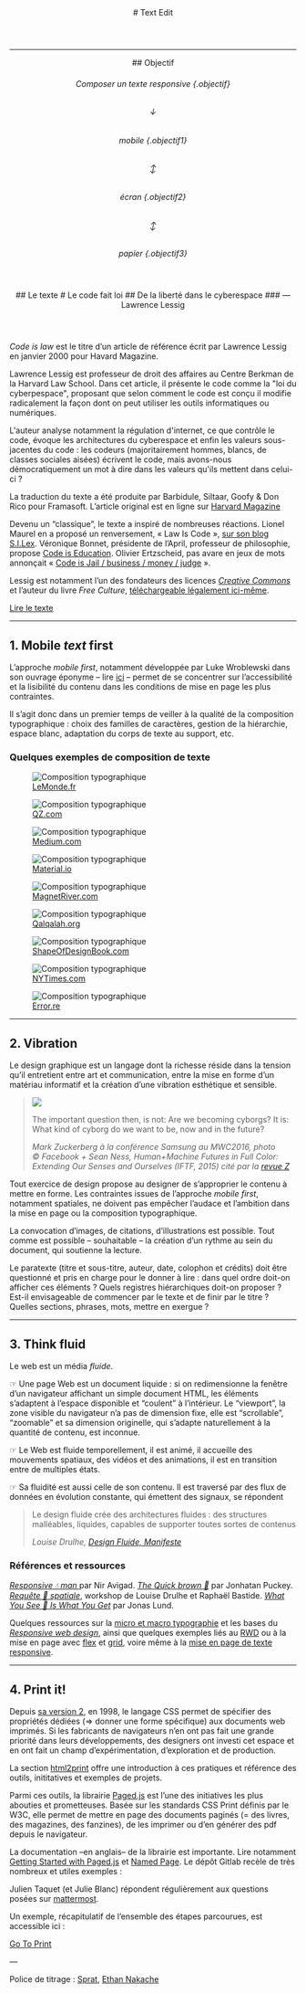 
<header markdown="1">
# Text Edit
</header>

***


<header markdown="1" id="intro" >
## <span>Objectif</span>

###### Composer un texte responsive  {.objectif}
###### ↓
###### mobile {.objectif1}
###### ↕
###### écran {.objectif2}
###### ↕
###### papier {.objectif3}
</header>


<header id="cil"  markdown="1" >
## <span>Le texte</span>
# Le code fait loi
## De la liberté dans le cyberespace
### — <br>Lawrence Lessig
</header>

*Code is law* est le titre d’un article de référence écrit par Lawrence Lessig en janvier 2000 pour Havard Magazine.

Lawrence Lessig est professeur de droit des affaires au Centre Berkman de la Harvard Law School. Dans cet article, il présente le code comme la "loi du cyberpespace", proposant que selon comment le code est conçu il modifie radicalement la façon dont on peut utiliser les outils informatiques ou numériques.

L'auteur analyse notamment la régulation d'internet, ce que contrôle le code, évoque les architectures du cyberespace et enfin les valeurs sous-jacentes du code : les codeurs (majoritairement hommes, blancs, de classes sociales aisées) écrivent le code, mais avons-nous démocratiquement un mot à dire dans les valeurs qu'ils mettent dans celui-ci ?

La traduction du texte a été produite par Barbidule, Siltaar, Goofy & Don Rico pour Framasoft. L’article original est en ligne sur [Harvard Magazine](https://harvardmagazine.com/2000/01/code-is-law-html)

Devenu un “classique”, le texte a inspiré de nombreuses réactions. Lionel Maurel en a proposé un renversement, « Law Is Code », [sur son blog S.I.Lex](https://scinfolex.com/2014/01/24/comment-code-is-law-sest-renverse-en-law-is-code/). Véronique Bonnet, présidente de l’April, professeur de philosophie, propose [Code is Education](https://www.april.org/code-education-un-editorial-de-rentree-de-veronique-bonnet-presidente-de-l-april). Olivier Ertzscheid, pas avare en jeux de mots annonçait « [Code is Jail / business / money / judge](https://affordance.typepad.com/mon_weblog/2015/03/code-is-law-and-code-is-jail.html) ».  

Lessig est notamment l’un des fondateurs des licences [*Creative Commons*](https://creativecommons.org/) et l’auteur du livre *Free Culture*, [téléchargeable légalement ici-même](../zones/texts/lessing_freeculture.odt).


<a class="button" href="https://framablog.org/2010/05/22/code-is-law-lessig/"><span>Lire le texte</span></a>

****

## <span>1. Mobile *text* first</span>

L’approche *mobile first*, notamment développée par Luke Wroblewski dans son ouvrage éponyme – lire [ici](https://www.dropbox.com/s/u07bwpgbkjkdoem/Mobile_first_ed1_v1.pdf?dl=0) – permet de se concentrer sur l’accessibilité et la lisibilité du contenu dans les conditions de mise en page les plus contraintes.

Il s’agit donc dans un premier temps de veiller à la qualité de la composition typographique : choix des familles de caractères, gestion de la hiérarchie, espace blanc, adaptation du corps de texte au support, etc.

### Quelques exemples de composition de texte 

<div class="scrollables" >

  <figure>
    <img src="images/lemonde.png" alt="Composition typographique">
    <figcaption><a href="https://www.lemonde.fr/big-browser/article/2020/07/17/les-emojis-au-c-ur-de-batailles-de-representation_6046552_4832693.html">LeMonde.fr</a></figcaption>
  </figure>
  <figure>
    <img src="images/qz.png" alt="Composition typographique">
    <figcaption><a href="https://qz.com/africa/1931111/googles-project-taara-to-deliver-fast-speed-internet-to-africans/">QZ.com</a></figcaption>
  </figure>
  <figure>
    <img src="images/medium.png" alt="Composition typographique">
    <figcaption><a href="https://modus.medium.com/on-the-visual-weariness-of-the-web-8af1c969ce73">Medium.com</a></figcaption>
  </figure>
  <figure>
    <img src="images/material.png" alt="Composition typographique">
    <figcaption><a href="https://material.io/design/typography/the-type-system.html">Material.io</a></figcaption>
  </figure>
  <figure>
    <img src="images/magnet.png" alt="Composition typographique">
    <figcaption><a href="http://magnetriver.com/contents/the-room-of-fulfilled-dreams">MagnetRiver.com</a></figcaption>
  </figure>
  <figure>
    <img src="images/qalqalah.png" alt="Composition typographique">
    <figcaption><a href="https://qalqalah.org/fr/carnets-de-recherche/myriam-suchet-opening-en-forme-de-mind-opener">Qalqalah.org</a></figcaption>
  </figure>
  <figure>
    <img src="images/shapeofdesignbook.png" alt="Composition typographique">
    <figcaption><a href="https://shapeofdesignbook.com/chapters/00-introduction/">ShapeOfDesignBook.com</a></figcaption>
  </figure>
  <figure>
    <img src="images/nytimes.png" alt="Composition typographique">
    <figcaption><a href="https://www.nytimes.com/interactive/2020/11/07/magazine/election-voting-democracy.html">NYTimes.com</a></figcaption>
  </figure>
  <figure>
    <img src="images/error.re.png" alt="Composition typographique">
    <figcaption><a href="https://www.error.re/bloc-noir/">Error.re</a></figcaption>
  </figure>

</div>


***

## <span>2. Vibration</span>

Le design graphique est un langage dont la richesse réside dans la tension qu’il entretient entre art et communication, entre la mise en forme d’un matériau informatif et la création d’une vibration esthétique et sensible. 


<blockquote class="cyborgs">
  <img src="images/mark-zuckerberg-samsung-unpacked-2016.jpg">    
  <p>The important question then, is not: Are we becoming cyborgs? It is: What kind of cyborg do we want to be, now and in the future?    </p>
  <cite>Mark Zuckerberg à la conférence Samsung au MWC2016, photo © Facebook + Sean Ness, <i>Human+Machine Futures in Full Color: Extending Our Senses and Ourselves</i> (IFTF, 2015) cité par la <a href="http://www.zite.fr/wp-content/uploads/2017/11/Brochure_Z9_Google.pdf">revue Z</a></cite>
</blockquote>


Tout exercice de design propose au designer de s’approprier le contenu à mettre en forme. Les contraintes issues de l’approche *mobile first*, notamment spatiales, ne doivent pas empêcher l’audace et l’ambition dans la mise en page ou la composition typographique. 

La convocation d’images, de citations, d’illustrations est possible. Tout comme est possible – souhaitable – la création d’un rythme au sein du document, qui soutienne la lecture.

Le paratexte (titre et sous-titre, auteur, date, colophon et crédits) doit être questionné et pris en charge pour le donner à lire : dans quel ordre doit-on afficher ces éléments ? Quels registres hiérarchiques doit-on proposer ? Est-il envisageable de commencer par le texte et de finir par le titre ? Quelles sections, phrases, mots, mettre en exergue ?



***

## <span>3. Think fluid</span>

Le web est un média *fluide*.  

☞ Une page Web est un document liquide : si on redimensionne la fenêtre d’un navigateur affichant un simple document HTML, les éléments s’adaptent à l’espace disponible et “coulent” à l’intérieur. Le “viewport”, la zone visible du navigateur n’a pas de dimension fixe, elle est “scrollable”, “zoomable” et sa dimension originelle, qui s’adapte naturellement à la quantité de contenu, est inconnue. 

☞ Le Web est fluide temporellement, il est <span class="animated">animé</span>, il accueille des mouvements spatiaux, des vidéos et des animations, il est en transition entre de multiples états. 

☞ Sa fluidité est aussi celle de son contenu. Il est traversé par des flux de données en évolution constante, qui émettent des signaux, se répondent

<blockquote class="fluide">
<p>Le design fluide crée des architectures fluides : des structures malléables, liquides, capables de supporter toutes sortes de contenus</p>
<cite>Louise Drulhe, <a href="https://louisedrulhe.fr/designfluide/#manifeste">Design Fluide, Manifeste</a></cite>
</blockquote>

### Références et ressources

*[Responsive 💧 man ](http://projects.niravigad.com/responsive_man/)* par Nir Avigad. *[The Quick brown 🦊](https://www.thequickbrown.com/)* par Jonhatan Puckey. *[Requête 🚀 spatiale](https://raphaelbastide.com/workshops/requetespatiale/)*, workshop de Louise Drulhe et Raphaël Bastide. *[What You See 👀  Is What You Get](https://whatyouseeiswhatyouget.net)* par Jonas Lund.

Quelques ressources sur la [micro et macro typographie](../../ressources/typo/macromicro/) et les bases du *[Responsive web design](../../ressources/rwd/)*, ainsi que quelques exemples liés au [RWD](../../exemples/#rwd) ou à la mise en page avec [flex](../../exemples/#flex) et [grid](../../exemples/#grid), voire même à la [mise en page de texte responsive](../../exemples/text/).

***


## <span>4. Print it!</span>

Depuis [sa version 2](http://www.yoyodesign.org/doc/w3c/css2/cover.html), en 1998, le langage CSS permet de spécifier des propriétés dédiées (⇒ donner une forme spécifique) aux documents web imprimés. Si les fabricants de navigateurs n’en ont pas fait une grande priorité dans leurs développements, des designers ont investi cet espace et en ont fait un champ d’expérimentation, d’exploration et de production. 

La section [html2print](../../ressources/html2print/) offre une introduction à ces pratiques et référence des outils, inititatives et exemples de projets.

Parmi ces outils, la librairie [Paged.js](https://pagedjs.org/) est l’une des initiatives les plus abouties et prometteuses. Basée sur les standards CSS Print définis par le W3C, elle permet de mettre en page des documents paginés (= des livres, des magazines, des fanzines), de les imprimer ou d’en générer des pdf depuis le navigateur.

La documentation –en anglais– de la librairie est importante. Lire notamment [Getting Started with Paged.js](https://www.pagedjs.org/documentation/02-getting-started-with-paged-js/) et [Named Page](https://www.pagedjs.org/documentation/08-named-pages/). Le dépôt Gitlab recèle de très nombreux et utiles exemples : 

Julien Taquet (et Julie Blanc) répondent régulièrement aux questions posées sur [mattermost](https://mattermost.pagedmedia.org/pagedmedia/channels/town-square).

Un exemple, récapitulatif de l’ensemble des étapes parcourues, est accessible ici :

<a class="button" href="../../exemples/textedit/"><span>Go To Print</span></a>

<footer markdown="1" >
—

Police de titrage : [Sprat](https://github.com/EthanNakache/Sprat-type), [Ethan Nakache](http://www.ethannakache.com/)
</footer>

